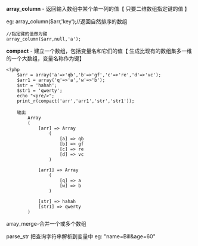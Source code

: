 **array\_column** - 返回输入数组中某个单一列的值【 只要二维数组指定键的值 】

eg: array\_column\($arr,'key'\);//返回自然排序的数组

```
//指定键的值做为键
array_column($arr,null,'a');
```

**compact** - 建立一个数组，包括变量名和它们的值【 生成比现有的数组集多一维的一个大数组，变量名称作为键】

```
<?php
    $arr = array('a'=>'qb','b'=>'gf','c'=>'re','d'=>'vc');
    $arr1 = array('q'=>'a','w'=>'b');
    $str = 'hahah';
    $str1 = 'qwerty';
    echo "<pre/>";
    print_r(compact('arr','arr1','str','str1'));

    输出
        Array
        (
            [arr] => Array
                (
                    [a] => qb
                    [b] => gf
                    [c] => re
                    [d] => vc
                )

            [arr1] => Array
                (
                    [q] => a
                    [w] => b
                )

            [str] => hahah
            [str1] => qwerty
        )
```

array\_merge-合并一个或多个数组



parse\_str  把查询字符串解析到变量中  eg: "name=Bill&age=60"



